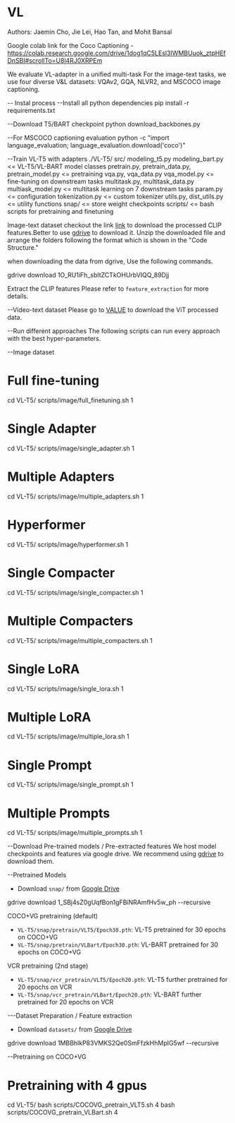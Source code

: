 # VL

Authors: Jaemin Cho, Jie Lei, Hao Tan, and Mohit Bansal

Google colab link for the Coco Captioning - https://colab.research.google.com/drive/1dog1qC5LEsl3IWMBUuok_ztpHEfDnSBI#scrollTo=U8l4RJ0XRPEm

We evaluate VL-adapter in a unified multi-task
For the image-text tasks, we use four diverse V&L datasets: VQAv2, GQA, NLVR2, and MSCOCO image captioning.

-- Instal process
--Install all python dependencies
pip install -r requirements.txt

--Download T5/BART checkpoint
python download_backbones.py

--For MSCOCO captioning evaluation 
python -c "import language_evaluation; language_evaluation.download('coco')"
     

--Train VL-T5 with adapters
./VL-T5/
    src/
        modeling_t5.py modeling_bart.py                       <= VL-T5/VL-BART model classes
        pretrain.py, pretrain_data.py, pretrain_model.py      <= pretraining
        vqa.py, vqa_data.py vqa_model.py                      <= fine-tuning on downstream tasks 
        multitask.py, multitask_data.py multiask_model.py     <= multitask learning on 7 downstream tasks
        param.py                                              <= configuration
        tokenization.py                                       <= custom tokenizer
        utils.py, dist_utils.py                               <= utility functions
    snap/                                                     <= store weight checkpoints
    scripts/                                                  <= bash scripts for pretraining and finetuning


Image-text dataset
checkout the link [link](https://drive.google.com/file/d/1O_RU1iFh_sbItZCTkOHUrbVIQQ_89Djj/view?usp=sharing) to download the processed CLIP features.Better to use [gdrive](https://github.com/prasmussen/gdrive) to download it. Unzip the downloaded file and arrange the folders following the format which is shown in the "Code Structure."

when downloading the data from dgrive, Use the following commands.

gdrive download 1O_RU1iFh_sbItZCTkOHUrbVIQQ_89Djj


Extract the CLIP features
Please refer to `feature_extraction` for more details.

--Video-text dataset
Please go to [VALUE](https://github.com/VALUE-Leaderboard/DataRelease) to download the ViT processed data.

--Run different approaches
The following scripts can run every approach with the best hyper-parameters.

--Image dataset


# Full fine-tuning
cd VL-T5/
 scripts/image/full_finetuning.sh 1

# Single Adapter
cd VL-T5/
 scripts/image/single_adapter.sh 1

# Multiple Adapters
cd VL-T5/
 scripts/image/multiple_adapters.sh 1

# Hyperformer
cd VL-T5/
 scripts/image/hyperformer.sh 1

# Single Compacter
cd VL-T5/
 scripts/image/single_compacter.sh 1

# Multiple Compacters
cd VL-T5/
 scripts/image/multiple_compacters.sh 1

# Single LoRA
cd VL-T5/
 scripts/image/single_lora.sh 1

# Multiple LoRA
cd VL-T5/
 scripts/image/multiple_lora.sh 1

# Single Prompt
cd VL-T5/
 scripts/image/single_prompt.sh 1

# Multiple Prompts
cd VL-T5/
 scripts/image/multiple_prompts.sh 1


--Download Pre-trained models / Pre-extracted features
We host model checkpoints and features via google drive.
We recommend using [gdrive](https://github.com/prasmussen/gdrive) to download them.


--Pretrained Models
- Download `snap/` from [Google Drive](https://drive.google.com/drive/folders/1_SBj4sZ0gUqfBon1gFBiNRAmfHv5w_ph?usp=sharing)

gdrive download 1_SBj4sZ0gUqfBon1gFBiNRAmfHv5w_ph --recursive


 COCO+VG pretraining (default)
* `VL-T5/snap/pretrain/VLT5/Epoch30.pth`: VL-T5 pretrained for 30 epochs on COCO+VG
* `VL-T5/snap/pretrain/VLBart/Epoch30.pth`: VL-BART pretrained for 30 epochs on COCO+VG

VCR pretraining (2nd stage)
* `VL-T5/snap/vcr_pretrain/VLT5/Epoch20.pth`: VL-T5 further pretrained for 20 epochs on VCR
* `VL-T5/snap/vcr_pretrain/VLBart/Epoch20.pth`: VL-BART further pretrained for 20 epochs on VCR

---Dataset Preparation / Feature extraction
- Download `datasets/` from [Google Drive](https://drive.google.com/drive/folders/1MBBhlkP83VMKS2Qe0SmFfzkHhMpIG5wf?usp=sharing)

gdrive download 1MBBhlkP83VMKS2Qe0SmFfzkHhMpIG5wf --recursive


--Pretraining on COCO+VG

# Pretraining with 4 gpus
cd VL-T5/
bash scripts/COCOVG_pretrain_VLT5.sh 4
bash scripts/COCOVG_pretrain_VLBart.sh 4


